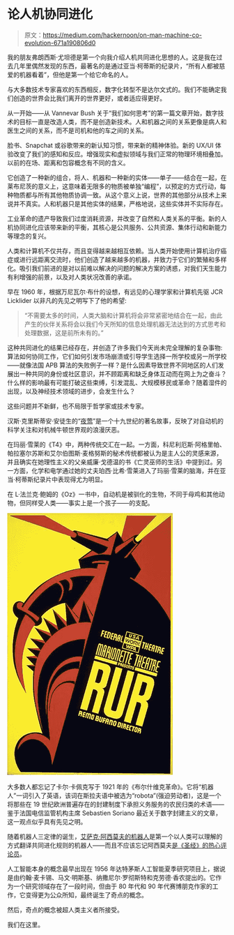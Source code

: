 # 论人机协同进化

> 原文：<https://medium.com/hackernoon/on-man-machine-co-evolution-671a190806d0>

我的朋友弗朗西斯·尤坦德是第一个向我介绍人机共同进化思想的人。这是我在过去几年里偶然发现的东西，最著名的是通过亚当·柯蒂斯的纪录片，“所有人都被慈爱的机器看着”，但他是第一个给它命名的人。

与大多数技术专家喜欢的东西相反，数字化转型不是达尔文式的。我们不能确定我们创造的世界会比我们离开的世界更好，或者适应得更好。

从一开始——从 Vannevar Bush 关于“我们如何思考”的第一篇文章开始，数字技术的目标一直是改造人类，而不是创造新技术。人和机器之间的关系更像是病人和医生之间的关系，而不是司机和他的车之间的关系。

脸书、Snapchat 或谷歌带来的新认知习惯，带来新的精神体验。新的 UX/UI 体验改变了我们的感知和反应。增强现实和虚拟领域与我们正常的物理环境相叠加。以前的在场、距离和包容概念有不同的含义。

它创造了一种新的组合，将人、机器和一种新的实体——单子——结合在一起，在莱布尼茨的意义上，这意味着无限多的物质被单独“编程”，以预定的方式行动，每种物质都与所有其他物质协调一致。从这个意义上说，世界的其他部分从技术上来说并不真实。人和机器只是其他实体的结果，严格地说，这些实体并不实际存在。

工业革命的遗产导致我们过度消耗资源，并改变了自然和人类关系的平衡。新的人机协同进化应该带来新的平衡，其核心是公共服务、公共资源、集体行动和新能力等理念的复兴。

人类和计算机不仅共存，而且变得越来越相互依赖。当人类开始使用计算机治疗癌症或进行远距离交流时，他们创造了越来越多的机器，并致力于它们的繁殖和多样化。吸引我们前进的是对以前难以解决的问题的解决方案的诱惑，对我们天生能力有利增强的前景，以及对人类状况改善的承诺。

早在 1960 年，根据万尼瓦尔·布什的设想，有远见的心理学家和计算机先驱 JCR Licklider 以非凡的先见之明写下了他的希望:

> “不需要太多的时间，人类大脑和计算机将会非常紧密地结合在一起，由此产生的伙伴关系将会以我们今天所知的信息处理机器无法达到的方式思考和处理数据，这是前所未有的。”

这种共同进化的结果已经存在，并创造了许多我们今天尚未完全理解的复杂事物:算法如何协同工作，它们如何引发市场崩溃或引导学生选择一所学校或另一所学校——就像法国 APB 算法的失败例子一样？是什么因素导致世界不同地区的人们发展出一种共同的身份或社区意识，并不顾距离和缺乏身体互动而在网上为之奋斗？什么样的影响最有可能打破这些束缚，引发混乱、大规模移民或革命？随着湿件的出现，以及神经技术领域的进步，会发生什么？

这些问题并不新鲜，也不局限于哲学家或技术专家。

汉斯·克里斯蒂安·安徒生的“[夜莺](https://www.goodreads.com/book/show/696508.The_Nightingale)”是一个十九世纪的著名故事，反映了对自动机的科学关注和对机械牛顿世界观的浪漫厌恶。

在玛丽·雪莱的《T4》中，两种传统交汇在一起。一方面，科尼利厄斯·阿格里帕、帕拉塞尔苏斯和艾尔伯图斯·麦格努斯的秘术传统都被认为是主人公的灵感来源，并且确实在她理性主义的父亲威廉·戈德温的书《亡灵巫师的生活》中提到过。另一方面，化学和电学通过她的丈夫珀西·比希·雪莱进入了玛丽·雪莱的脑海，并在亚当·柯蒂斯纪录片中表现得尤为明显。

在 L·法兰克·鲍姆的《Oz》一书中，自动机是被驯化的生物，不同于母鸡和其他动物，但同样受人类——事实上是一个孩子——的支配。

![](img/9518361ef23e977a36dc85daf6d1bdf8.png)

大多数人都忘记了卡尔·卡佩克写于 1921 年的《布尔什维克革命》。它将“机器人”一词引入了英语，该词在斯拉夫语中被选为“robota”(强迫劳动者)，这是一个将那些在 19 世纪欧洲普遍存在的封建制度下承担义务服务的农民归类的术语——鉴于法国电信监管机构主席 Sebastien Soriano 最近关于数字封建主义的文章，这一观点似乎具有先见之明。

随着机器人三定律的诞生，[艾萨克·阿西莫夫的机器人](http://www.goodreads.com/book/show/41804.I_Robot)是第一个以人类可以理解的方式翻译共同进化规则的机器人——而且不应该忘记阿西莫夫[是《圣经》的热心评论员](https://www.goodreads.com/book/show/30009.Asimov_s_Guide_to_the_Bible)。

人工智能本身的概念最早出现在 1956 年达特茅斯人工智能夏季研究项目上，据说是由约翰·麦卡锡、马文·明斯基、纳撒尼尔·罗彻斯特和克劳德·香农提出的。它作为一个研究领域存在了一段时间，但由于 80 年代和 90 年代赛博朋克作家的工作，它变得更为公众所知，最终诞生了奇点的概念。

然后，奇点的概念被超人类主义者所接受。

我们在这里。